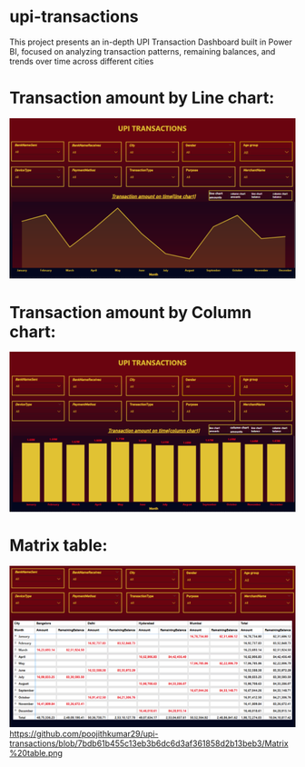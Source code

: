 # upi-transactions
This project presents an in-depth UPI Transaction Dashboard built in Power BI, focused on analyzing transaction patterns, remaining balances, and trends over time across different cities
# Transaction amount by Line chart:
![image alt](
https://github.com/poojithkumar29/upi-transactions/blob/b272bda34da077c42f67e7d516b2e635208ea5d8/Transaction%20amount%20by%20line%20chart.png)
# Transaction amount by Column chart:
![image alt](https://github.com/poojithkumar29/upi-transactions/blob/68efc0e8ff6f2646f278355b2538027ed2ec8e4a/Transaction%20amount%20by%20Column%20chart.png)
# Matrix table:
![image alt](https://github.com/poojithkumar29/upi-transactions/blob/7bdb61b455c13eb3b6dc6d3af361858d2b13beb3/Matrix%20table.png)
https://github.com/poojithkumar29/upi-transactions/blob/7bdb61b455c13eb3b6dc6d3af361858d2b13beb3/Matrix%20table.png


